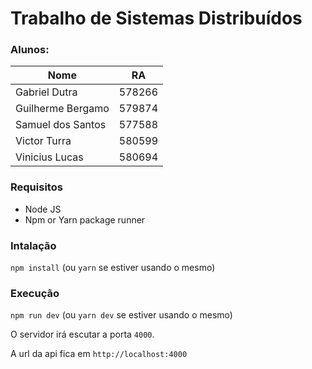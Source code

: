 # Trabalho de Sistemas Distribuídos

### Alunos:

| Nome              | RA     |
| ----------------- | ------ |
| Gabriel Dutra     | 578266 |
| Guilherme Bergamo | 579874 |
| Samuel dos Santos | 577588 |
| Victor Turra      | 580599 |
| Vinicius Lucas    | 580694 |

### Requisitos

- Node JS
- Npm or Yarn package runner

### Intalação

`npm install` (ou `yarn` se estiver usando o mesmo)

### Execução

`npm run dev` (ou `yarn dev` se estiver usando o mesmo)

O servidor irá escutar a porta `4000`.

A url da api fica em `http://localhost:4000`

<!-- 
### Documentação

Arquivo [swagger.yml](https://raw.githubusercontent.com/VictorTurraF/nodejs-rest-api/main/docs/swagger.yml)

Arquivo [postman_collection.json](https://raw.githubusercontent.com/VictorTurraF/nodejs-rest-api/main/docs/postman_collection.json) -->
